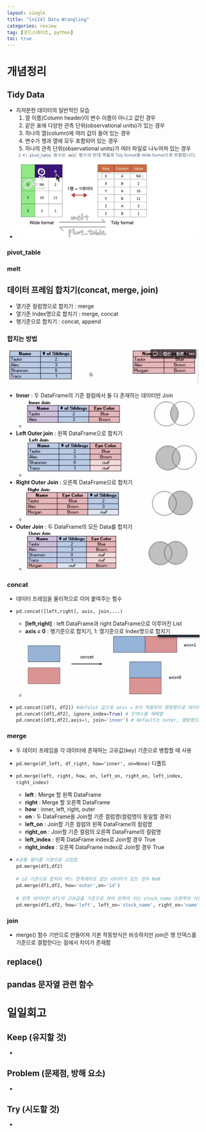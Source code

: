 ```yaml
---
layout: single
title: "[n114] Data Wrangling"
categories: review
tag: [코드스테이츠, python]
toc: true
---
```










# 개념정리



## Tidy Data

- 지저분한 데이터의 일반적인 모습
  1. 열 이름(Column header)이 변수 이름이 아니고 값인 경우
  2. 같은 표에 다양한 관측 단위(observational units)가 있는 경우
  3. 하나의 열(column)에 여러 값이 들어 있는 경우
  4. 변수가 행과 열에 모두 포함되어 있는 경우
  5. 하나의 관측 단위(observational units)가 여러 파일로 나누어져 있는 경우
- <img src="../images/2022-08-08-n114/image-20220808214517636.png" alt="image-20220808214517636" style="zoom:60%;" />

### pivot_table





### melt





## 데이터 프레임 합치기(concat, merge, join)

- 열기준 컬럼명으로 합치기 : merge
- 열기준 Index명으로 합치기 : merge, concat
- 행기준으로 합치기 : concat, append



### 합치는 방법

![image-20220808213828778](../images/2022-08-08-n114/image-20220808213828778.png)

- **Inner** : 두 DataFrame의 기준 컬럼에서 둘 다 존재하는 데이터만 Join
  - ![image-20220808213846503](../images/2022-08-08-n114/image-20220808213846503.png)
- **Left Outer join** : 왼쪽 DataFrame으로 합치기
  - ![image-20220808213859944](../images/2022-08-08-n114/image-20220808213859944.png)
- **Right Outer Join** : 오른쪽 DataFrame으로 합치기
  - ![image-20220808213911275](../images/2022-08-08-n114/image-20220808213911275.png)
- **Outer Join** : 두 DataFrame의 모든 Data를 합치기
  - ![image-20220808213925444](../images/2022-08-08-n114/image-20220808213925444.png)



### concat

- 데이터 프레임을 물리적으로 이어 붙여주는 함수

- `pd.concat([left,right], axis, join,...)`

  - **[left,right]** : left DataFrame과 right DataFrame으로 이루어진 List
  - **axis = 0** : 행기준으로 합치기, 1: 열기준으로 Index명으로 합치기
  - ![image-20220808213607275](../images/2022-08-08-n114/image-20220808213607275.png)

- ```python
  pd.concat([df1, df2]) #defalut 값으로 axis = 0이 적용되어 행방향으로 데이터프레임을 이어붙임
  pd.concat([df1,df2], ignore_index=True) # 인덱스를 재배열
  pd.concat([df1,df2],axis=1, join='inner') # default는 outer, 열방향으로 합치기
  ```

  

### merge

- 두 데이터 프레임을 각 데이터에 존재하는 고유값(key) 기준으로 병합할 때 사용

- `pd.merge(df_left, df_right, how='inner', on=None)` 디폴트

- `pd.merge(left, right, how, on, left_on, right_on, left_index, right_index)`

  - **left** : Merge 할 왼쪽 DataFrame
  - **right** : Merge 할 오른쪽 DataFrame
  - **how** : inner, left, right, outer
  - **on** : 두 DataFrame을 Join할 기준 컬럼명(컬럼명이 동일할 경우)
  - **left_on** : Join할 기준 컬럼의 왼쪽 DataFrame의 컬럼명
  - **right_on** : Join할 기준 컬럼의 오른쪽 DataFrame의 컬럼명
  - **left_index** : 왼쪽 DataFrame index로 Join할 경우 True
  - **right_index** : 오른쪽 DataFrame index로 Join할 경우 True

- ```python
  #공통 열이름 기준으로 교집합
  pd.merge(df1,df2)
  
  # id 기준으로 합치되 어느 한쪽에라도 없는 데이터가 있는 경우 NaN
  pd.merge(df1,df2, how='outer',on='id')
  
  # 왼쪽 데이터인 df1의 고유값을 기준으로 하며 왼쪽의 키는 stock_name 오른쪽의 키는 name
  pd.merge(df1,df2, how='left', left_on='stock_name', right_on='name')
  ```



### join

- merge() 함수 기반으로 만들어져 기본 작동방식은 비슷하지만 join은 행 인덱스를 기준으로 결합한다는 점에서 차이가 존재함







## replace()







## pandas 문자열 관련 함수









# 일일회고



## Keep (유지할 것)

- 



## Problem (문제점, 방해 요소)

-  



## Try (시도할 것)

- 


